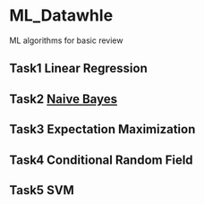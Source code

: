 # ML_Datawhle
ML algorithms for basic review

## Task1 Linear Regression
## Task2 [Naive Bayes](https://github.com/BeBraveBeCurious/ML_Datawhle/blob/master/Bayes_Plus.md)
## Task3 Expectation Maximization
## Task4 Conditional Random Field
## Task5 SVM
